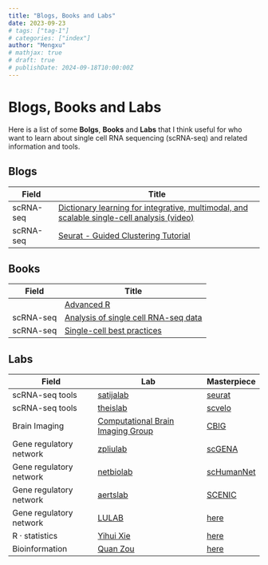 ```yaml
---
title: "Blogs, Books and Labs"
date: 2023-09-23
# tags: ["tag-1"]
# categories: ["index"]
author: "Mengxu"
# mathjax: true
# draft: true
# publishDate: 2024-09-18T10:00:00Z
---
```

<!--more-->
# Blogs, Books and Labs

Here is a list of some **Bolgs**, **Books** and **Labs** that I think useful for who want to learn about single cell RNA sequencing (scRNA-seq) and related information and tools.

## Blogs
| Field | Title |
| -- | -- |
| scRNA-seq | [Dictionary learning for integrative, multimodal, and scalable single-cell analysis (video)](https://www.youtube.com/watch?v=AHl5V-9dMOI) |
| scRNA-seq | [Seurat - Guided Clustering Tutorial](https://satijalab.org/seurat/articles/pbmc3k_tutorial.html) |

## Books
| Field | Title |
| -- | -- |
| | [Advanced R](https://adv-r.hadley.nz/index.html) |
| scRNA-seq | [Analysis of single cell RNA-seq data](https://www.singlecellcourse.org/index.html) |
| scRNA-seq | [Single-cell best practices](www.sc-best-practices.org) |

## Labs
| Field | Lab | Masterpiece |
| -- | -- | -- |
| scRNA-seq tools | [satijalab](https://satijalab.org/) | [seurat](https://github.com/satijalab/seurat)  |
| scRNA-seq tools | [theislab](https://github.com/theislab) | [scvelo](https://github.com/theislab/scvelo)  |
| Brain Imaging | [Computational Brain Imaging Group](https://sites.google.com/view/yeolab) | [CBIG](https://github.com/ThomasYeoLab/CBIG) |
| Gene regulatory network | [zpliulab](https://github.com/zpliulab) | [scGENA](https://github.com/zpliulab/scGENA) |
| Gene regulatory network | [netbiolab](https://github.com/zpliulab) | [scHumanNet](https://github.com/netbiolab/scHumanNet) |
| Gene regulatory network | [aertslab](https://github.com/zpliulab) | [SCENIC](https://github.com/aertslab/SCENIC) |
| Gene regulatory network | [LULAB](https://lusystemsbio.northeastern.edu/) | [here](https://lusystemsbio.northeastern.edu/publications/) |
| R · statistics | [Yihui Xie](https://yihui.org/) | [here](https://yihui.org/en/vitae/) |
| Bioinformation | [Quan Zou](http://lab.malab.cn/~zq/) | [here](http://lab.malab.cn/~zq/) |
